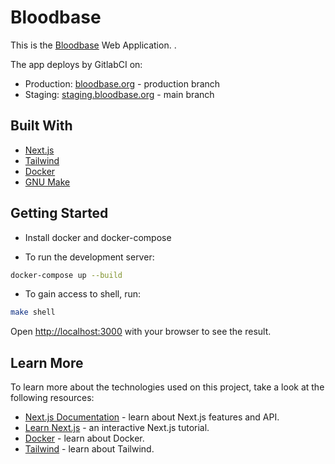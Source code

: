# Bloodbase

This is the [Bloodbase](https://app.farmz2u.com) Web Application. .

The app deploys by GitlabCI on:

* Production: [bloodbase.org](https://bloodbase.org) - production branch
* Staging: [staging.bloodbase.org](https://staging.bloodbase.org) - main branch

## Built With

* [Next.js](https://nextjs.org/)
* [Tailwind](https://tailwindcss.com/docs/)
* [Docker](https://tailwindcss.com/docs/)
* [GNU Make](https://www.gnu.org/software/make/manual/make.html)

## Getting Started

* Install docker and docker-compose

* To run the development server:

```bash
docker-compose up --build
```

* To gain access to shell, run:

```bash
make shell
```

Open [http://localhost:3000](http://localhost:3000) with your browser to see the result.

## Learn More

To learn more about the technologies used on this project, take a look at the following resources:

* [Next.js Documentation](https://nextjs.org/docs) - learn about Next.js features and API.
* [Learn Next.js](https://nextjs.org/learn) - an interactive Next.js tutorial.
* [Docker](https://docs.docker.com/get-started/) - learn about Docker.
* [Tailwind](https://tailwindcss.com/docs/) - learn about Tailwind.
